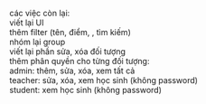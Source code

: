 các việc còn lại:  
viết lại UI  
thêm filter (tên, điểm, , tìm kiếm)  
nhóm lại group  
viết lại phần sửa, xóa đối tượng  
thêm phân quyền cho từng đối tượng:  
admin: thêm, sửa, xóa, xem tất cả  
teacher: sửa, xóa, xem học sinh (không password)  
student: xem học sinh (không password)   

